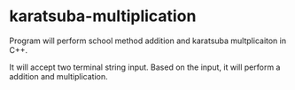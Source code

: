 # karatsuba-multiplication
Program will perform school method addition and karatsuba multplicaiton in C++.

It will accept two terminal string input.
Based on the input, it will perform a addition and multiplication.
